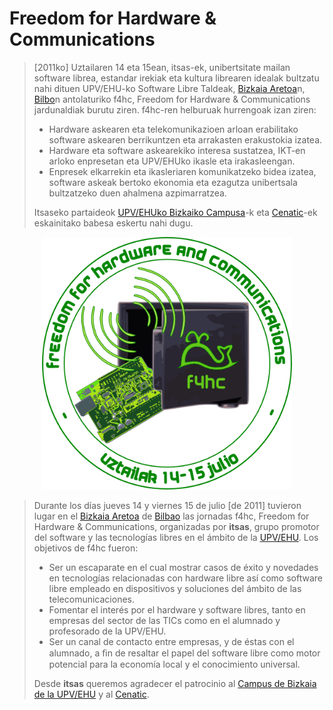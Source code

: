 # Freedom for Hardware & Communications

> [2011ko] Uztailaren 14 eta 15ean, itsas-ek, unibertsitate mailan software librea, estandar irekiak eta kultura librearen idealak bultzatu nahi dituen UPV/EHU-ko Software Libre Taldeak, [Bizkaia Aretoa](https://www.ehu.eus/eu/web/bizkaia-aretoa)n, [Bilbo](http://www.bilbao.net/)n antolaturiko f4hc, Freedom for Hardware & Communications jardunaldiak burutu ziren. f4hc-ren helburuak hurrengoak izan ziren:
>
> - Hardware askearen eta telekomunikazioen arloan erabilitako software askearen berrikuntzen eta arrakasten erakustokia izatea.
> - Hardware eta software askearekiko interesa sustatzea, IKT-en arloko enpresetan eta UPV/EHUko ikasle eta irakasleengan.
> - Enpresek elkarrekin eta ikasleriaren komunikatzeko bidea izatea, software askeak bertoko ekonomia eta ezagutza unibertsala bultzatzeko duen ahalmena azpimarratzea.
>
> Itsaseko partaideok [UPV/EHUko Bizkaiko Campusa](https://www.ehu.eus/es/web/bizkaia)-k eta [Cenatic](http://www.cenatic.es/)-ek eskainitako babesa eskertu nahi dugu.

<p align="center">
  <img width="400px" src="./media/logo_f4hc.png"/>
</p>

>  Durante los días jueves 14 y viernes 15 de julio [de 2011] tuvieron lugar en el [Bizkaia Aretoa](https://www.ehu.eus/eu/web/bizkaia-aretoa) de [Bilbao](http://www.bilbao.net/) las jornadas f4hc, Freedom for Hardware & Communications, organizadas por **itsas**, grupo promotor del software y las tecnologías libres en el ámbito de la [UPV/EHU](http://www.ehu.es/). Los objetivos de f4hc fueron:
>
> - Ser un escaparate en el cual mostrar casos de éxito y novedades en tecnologías relacionadas con hardware libre así como software libre empleado en dispositivos y soluciones del ámbito de las telecomunicaciones.
> - Fomentar el interés por el hardware y software libres, tanto en empresas del sector de las TICs como en el alumnado y profesorado de la UPV/EHU.
> - Ser un canal de contacto entre empresas, y de éstas con el alumnado, a ﬁn de resaltar el papel del software libre como motor potencial para la economía local y el conocimiento universal.
>
> Desde **itsas** queremos agradecer el patrocinio al [Campus de Bizkaia de la UPV/EHU](https://www.ehu.eus/es/web/bizkaia) y al [Cenatic](http://www.cenatic.es/).
